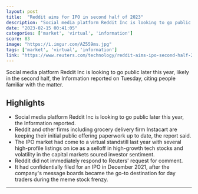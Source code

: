 ```yaml
---
layout: post
title:  "Reddit aims for IPO in second half of 2023"
description: "Social media platform Reddit Inc is looking to go public later this year, likely in the second half, the Information reported on Tuesday, citing people familiar with the matter."
date: "2023-02-15 00:41:05"
categories: ['market', 'virtual', 'information']
score: 83
image: "https://i.imgur.com/AZ559ms.jpg"
tags: ['market', 'virtual', 'information']
link: "https://www.reuters.com/technology/reddit-aims-ipo-second-half-2023-information-2023-02-14/"
---
```


Social media platform Reddit Inc is looking to go public later this year, likely in the second half, the Information reported on Tuesday, citing people familiar with the matter.

## Highlights

- Social media platform Reddit Inc is looking to go public later this year, the Information reported.
- Reddit and other firms including grocery delivery firm Instacart are keeping their initial public offering paperwork up to date, the report said.
- The IPO market had come to a virtual standstill last year with several high-profile listings on ice as a selloff in high-growth tech stocks and volatility in the capital markets soured investor sentiment.
- Reddit did not immediately respond to Reuters' request for comment.
- It had confidentially filed for an IPO in December 2021, after the company's message boards became the go-to destination for day traders during the meme stock frenzy.

---
